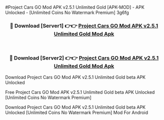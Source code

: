 #Project Cars GO Mod APK v2.5.1 Unlimited Gold [APK-MOD] - APK Unlocked - [Unlimited Coins No Watermark Premium] 3g6fg



<div align="center">

<h3>🔴 Download [Server1] 👉👉 <a href="https://momento.my/?title=Project_Cars_GO_Mod_APK_v2.5.1_Unlimited_Gold">Project Cars GO Mod APK v2.5.1 Unlimited Gold Mod Apk</a></h3><br>

<h3>🔴 Download [Server2] 👉👉 <a href="https://momento.my/?title=Project_Cars_GO_Mod_APK_v2.5.1_Unlimited_Gold">Project Cars GO Mod APK v2.5.1 Unlimited Gold Mod Apk</a></h3>
</div>



Download Project Cars GO Mod APK v2.5.1 Unlimited Gold beta APK Unlocked

Free Project Cars GO Mod APK v2.5.1 Unlimited Gold beta APK Unlocked [Unlimited Coins No Watermark Premium]

Download Project Cars GO Mod APK v2.5.1 Unlimited Gold beta APK Unlocked [Unlimited Coins No Watermark Premium] Mod For Android
